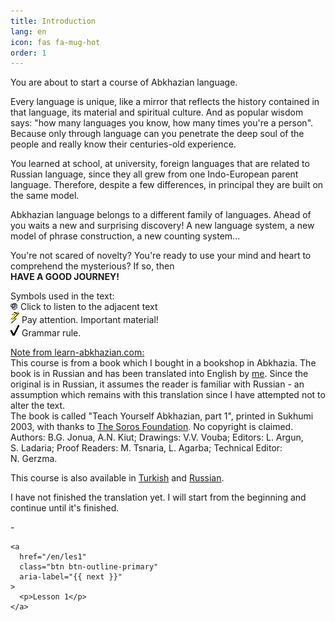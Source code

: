 ```yaml
---
title: Introduction
lang: en
icon: fas fa-mug-hot
order: 1
---
```


<p>
You are about to start a course of Abkhazian language.
</p>

<p>
Every language is unique,
like a mirror that reflects the history contained in that language,
its material and spiritual culture.
And as popular wisdom says:
&quot;how many languages you know, how many times you're a person&quot;.
Because only through language can you penetrate the deep soul of the people
and really know their centuries-old experience.
</p>

<p>
You learned at school, at university, foreign languages that are related to Russian language,
since they all grew from one Indo-European parent language.
Therefore, despite a few differences, in principal they are built on the same model.
</p>

<p>
Abkhazian language belongs to a different family of languages.
Ahead of you waits a new and surprising discovery!
A new language system, a new model of phrase construction, a new counting system...
</p>

<p>
You're not scared of novelty?
You're ready to use your mind and heart to comprehend the mysterious?
If so, then<br />
<b>HAVE A GOOD JOURNEY!</b>
</p>

<p>Symbols used in the text:<br />
<img src="/assets/img/listen.gif" width="12" height="12" border="0" alt="Listen" />
Click to listen to the adjacent text<br />
<img src="/assets/img/lightning.gif" width="14" height="18" border="0" alt="Important material" />
Pay attention. Important material!<br />
<img src="/assets/img/tick.gif" width="14" height="18" border="0" alt="Grammar rule" />
Grammar rule.
</p>

<p>
<u>Note from learn-abkhazian.com:</u><br />
This course is from a book which I bought in a bookshop in Abkhazia.
The book is in Russian and has been translated into English by
<a href="https://github.com/neilboyd/learn-abkhazian">me</a>.
Since the original is in Russian, it assumes the reader is familiar with Russian -
an assumption which remains with this translation since I have
attempted not to alter the text.<br />
The book is called &quot;Teach Yourself Abkhazian, part 1&quot;, printed in Sukhumi 2003,
with thanks to
<a href="https://www.soros.org/">The Soros Foundation</a>.
No copyright is claimed.<br />
Authors: B.G.&nbsp;Jonua, A.N.&nbsp;Kiut;
Drawings: V.V.&nbsp;Vouba;
Editors: L.&nbsp;Argun, S.&nbsp;Ladaria;
Proof Readers: M.&nbsp;Tsnaria, L.&nbsp;Agarba;
Technical Editor: N.&nbsp;Gerzma.
</p>

<p>
This course is also available in
<a href="/about-tr">Turkish</a>
and
<a href="/about-ru">Russian</a>.
</p>

<p>
I have not finished the translation yet.
I will start from the beginning and continue until it's finished.
</p>

<nav class="post-navigation d-flex justify-content-between" aria-label="Post Navigation">
    <div class="btn btn-outline-primary disabled" aria-label="{{ previous }}">
      <p>-</p>
    </div>

    <a
      href="/en/les1"
      class="btn btn-outline-primary"
      aria-label="{{ next }}"
    >
      <p>Lesson 1</p>
    </a>
</nav>

